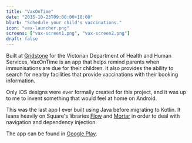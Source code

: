 ```yaml
---
title: "VaxOnTime"
date: "2015-10-23T09:00:00+10:00"
blurb: "Schedule your child's vaccinations."
icon: "vax-launcher.png"
screens: ["vax-screen1.png", "vax-screen2.png"]
draft: false
---
```


Built at [Gridstone](https://gridstone.com.au) for the Victorian Department of
Health and Human Services, VaxOnTime is an app that helps remind parents when
immunisations are due for their children. It also provides the ability to search
for nearby facilities that provide vaccinations with their booking information.

Only iOS designs were ever formally created for this project, and it was up to me
to invent something that would feel at home on Android.

This was the last app I ever built using Java before migrating to Kotlin. It
leans heavily on Square's libraries [Flow](https://github.com/square/flow) and
[Mortar](https://github.com/square/mortar) in order to deal with navigation and
dependency injection.

The app can be found in
[Google Play](https://play.google.com/store/apps/details?id=au.gov.vic.dhhs.vaxontime).

